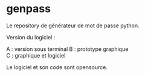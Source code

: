 # genpass
Le repository de générateur de mot de passe python.

Version du logiciel :

  A : version sous terminal
  B : prototype graphique  
  C : graphique et logiciel

Le logiciel et son code sont opensource.
